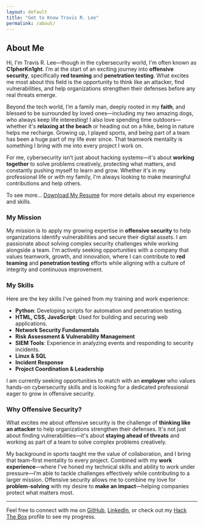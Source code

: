 ```yaml
---
layout: default
title: "Get to Know Travis R. Lee"
permalink: /about/
---
```


## About Me

Hi, I'm Travis R. Lee—though in the cybersecurity world, I'm often known as **C1pherKn1ght**. I’m at the start of an exciting journey into **offensive security**, specifically **red teaming** and **penetration testing**. What excites me most about this field is the opportunity to think like an attacker, find vulnerabilities, and help organizations strengthen their defenses before any real threats emerge.

Beyond the tech world, I’m a family man, deeply rooted in my **faith**, and blessed to be surrounded by loved ones—including my two amazing dogs, who always keep life interesting! I also love spending time outdoors—whether it's **relaxing at the beach** or heading out on a hike, being in nature helps me recharge. Growing up, I played sports, and being part of a team has been a huge part of my life ever since. That teamwork mentality is something I bring with me into every project I work on.

For me, cybersecurity isn’t just about hacking systems—it's about **working together** to solve problems creatively, protecting what matters, and constantly pushing myself to learn and grow. Whether it's in my professional life or with my family, I'm always looking to make meaningful contributions and help others.

To see more... <a href="https://travrl12.github.io/assets/Resume/Travis__Lee_Resume_2024.pdf" target="_blank">Download My Resume</a> for more details about my experience and skills.

### My Mission

My mission is to apply my growing expertise in **offensive security** to help organizations identify vulnerabilities and secure their digital assets. I am passionate about solving complex security challenges while working alongside a team. I'm actively seeking opportunities with a company that values teamwork, growth, and innovation, where I can contribute to **red teaming** and **penetration testing** efforts while aligning with a culture of integrity and continuous improvement.

### My Skills

Here are the key skills I've gained from my training and work experience:

- **Python**: Developing scripts for automation and penetration testing.
- **HTML, CSS, JavaScript**: Used for building and securing web applications.
- **Network Security Fundamentals**
- **Risk Assessment & Vulnerability Management**
- **SIEM Tools**: Experience in analyzing events and responding to security incidents.
- **Linux & SQL**
- **Incident Response**
- **Project Coordination & Leadership**

I am currently seeking opportunities to match with an **employer** who values hands-on cybersecurity skills and is looking for a dedicated professional eager to grow in offensive security.

### Why Offensive Security?

What excites me about offensive security is the challenge of **thinking like an attacker** to help organizations strengthen their defenses. It's not just about finding vulnerabilities—it's about **staying ahead of threats** and working as part of a team to solve complex problems creatively.

My background in sports taught me the value of collaboration, and I bring that team-first mentality to every project. Combined with my **work experience**—where I've honed my technical skills and ability to work under pressure—I’m able to tackle challenges effectively while contributing to a larger mission. Offensive security allows me to combine my love for **problem-solving** with my desire to **make an impact**—helping companies protect what matters most.

---

Feel free to connect with me on [GitHub](https://github.com/Travrl12), [LinkedIn](https://www.linkedin.com/in/travisrlee), or check out my [Hack The Box](https://app.hackthebox.com/profile/2105172) profile to see my progress.

